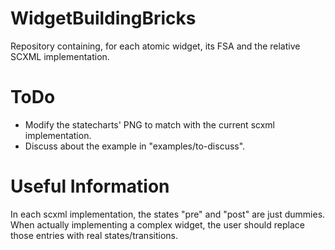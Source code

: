 # WidgetBuildingBricks
Repository containing, for each atomic widget, its FSA and the relative SCXML implementation.

# ToDo

-	Modify the statecharts' PNG to match with the current scxml implementation.
-	Discuss about the example in "examples/to-discuss".

# Useful Information

In each scxml implementation, the states "pre" and "post" are just dummies. When actually implementing a complex widget, the user should replace those entries with real states/transitions.